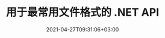 ---
############################# Static ############################
layout: "product"
date: 2021-04-27T09:31:06+03:00
draft: false

product: "Total"
product_tag: "total"
platform: ".NET"
platform_tag: "net"

############################# Head ############################
head_title: ".NET 文档操作 API - 创建编辑转换视图比较 Office 文件"
head_description: "适用于 Office 文件格式、HTML PDF 图像 3D 格式的 .NET 文档操作 API。将文档创建操作查看比较转换或搜索功能添加到 .NET 应用程序。"

############################# Header ############################
title: "用于最常用文件格式的 .NET API"
description: "在 .NET 中创建、操作、转换、比较、搜索、签名和查看 Word、Excel、PowerPoint、Outlook、PDF 和 100 多种其他文件格式。"
button:
    enable: true

############################# SubMenu ############################
submenu:
  enable: true

############################# Overview ############################
overview:
    enable: true
    content: "Conholdate.Total for .NET 是 Aspose 和 GroupDocs 提供的所有 .NET API 中最完整的包。它使开发人员能够从他们自己的基于 .NET 的应用程序中执行广泛的文档处理任务。这个 .NET 包是适用于所有类型的文档管理系统的一体化解决方案，因为它提供了创建、编辑、打印、查看、注释、比较、签名、自动化、搜索和在各种流行的文档格式。"

############################# Products ############################
products:
    enable: true
    title: "产品"
    description: ".NET 的 Conholdate.Total 包括以下 .NET 的文档操作 API："

    product:
        # product loop
        - image: "https://www.aspose.cloud/templates/aspose/img/products/total/aspose_total-for-net.svg"
          img_alt: "Aspose.Total for .NET"
          name: "Aspose.Total for .NET"
          content: "Aspose.Total for .NET 提供完整范围的 .NET API，使开发人员能够在 .NET 应用程序中创建、操作、打印和转换 Word、Excel、PDF、PowerPoint、Outlook 和 100 多种其他文件格式。"
          link: "https://products.aspose.com/zh/total/net/"

        # product loop
        - image: "https://www.groupdocs.cloud/templates/groupdocs/img/products/total/border/groupdocs-total-net.svg"
          img_alt: "GroupDocs.Total for .NET"
          name: "GroupDocs.Total for .NET"
          content: "GroupDocs.Total for .NET 包含可用于开发 .NET 应用程序的 API，这些应用程序能够查看、转换、注释、比较、签名、组装、编辑、搜索和解析最常用的文档格式。"
          link: "https://products.groupdocs.com/zh/total/net/"

############################# Features ############################
features:
    enable: true
    title: "API 功能"

    feature:
      # feature loop
      - icon: "fas fa-copy"
        content: "光栅化文档并将其转换为 SVG、HTML 和 CSS"

      # feature loop
      - icon: "fas fa-eye"
        content: "将文本转换为 HTML 并渲染文档以获取 HTML、图像或 PDF 表示"

      # feature loop
      - icon: "fas fa-bolt"
        content: "使用缓存的文档版本加快加载时间"
      
      # feature loop
      - icon: "fas fa-file-powerpoint"
        content: "使用具有 3D 效果的形状和文本转换演示文稿"

      # feature loop
      - icon: "fas fa-code"
        content: "将 Word、Excel 和电子邮件文档编码为所需的编码标准"

      # feature loop
      - icon: "fas fa-cloud"
        content: "渲染位于 FTP 或云存储位置的文档"

      # feature loop
      - icon: "fas fa-remove-format"
        content: "在呈现为 HTML 时排除字体以减小结果文件大小"

      # feature loop
      - icon: "fas fa-comment-slash"
        content: "通过删除注释、额外的空白等来缩小 CSS 和 HTML 输出。"

      # feature loop
      - icon: "fas fa-location-arrow"
        content: "通过坐标读取源文档中包含的文本"

      # feature loop
      - icon: "fas fa-border-all"
        content: "在输出表示中显示/隐藏 Excel 工作表的网格线"

      # feature loop
      - icon: "fas fa-wrench"
        content: "指定要在每页上呈现的 Excel 工作表中的行数"

      # feature loop
      - icon: "fas fa-columns"
        content: "呈现电子表格文档时忽略空列"

      # feature loop
      - icon: "fas fa-file-word"
        content: "将 Word 文档渲染为 HTML 页面、图像或 PDF，并带有跟踪更改"

      # feature loop
      - icon: "fas fa-envelope"
        content: "将电子邮件附件呈现为原始文件、图像或 HTML 表示形式"

      # feature loop
      - icon: "fas fa-print"
        content: "设置 PDF 文档的打印限制"

      # feature loop
      - icon: "fas fa-file-archive"
        content: "将 ZIP 档案中包含的内容/文件呈现为附件"

      # feature loop
      - icon: "fas fa-lock"
        content: "从受密码保护的文档中获取附件"

      # feature loop
      - icon: "fas fa-file-code"
        content: "将编程语言文件格式呈现为纯文本"
      
      # feature loop
      - icon: "fas fa-fill-drip"
        content: "查看 CAD 绘图时调整背景颜色"

      # feature loop
      - icon: "fas fa-file-excel"
        content: "查看 Excel 文档并转换为 PDF、HTML、JPG 和 PNG"

      # feature loop
      - icon: "fas fa-heading"
        content: "从 Excel 文件中获取工作表名称 - 显示电子表格的列标题和行号"

      # feature loop
      - icon: "fas fa-project-diagram"
        content: "使用注释查看和转换 Microsoft Project 文档"

      # feature loop
      - icon: "fas fa-cube"
        content: "将 CAD 绘图转换为 SVG，以获得更好的查看和缩放体验"

      # feature loop
      - icon: "fab fa-uncharted"
        content: "选择在没有方案的情况下呈现 Visio 图"
      
      # feature loop
      - icon: "fas fa-copy"
        content: "适用于多种数据格式"

      # feature loop
      - icon: "fas fa-eye"
        content: "能够使用公式和顺序数据操作来操作数据"

      # feature loop
      - icon: "fas fa-bolt"
        content: "将模板语法中的字符串格式化为 Upper、Lower、Capital、FirstCap"
      
      # feature loop
      - icon: "fas fa-file-powerpoint"
        content: "在模板语法中执行序数、基数、字母数字格式"

      # feature loop
      - icon: "fas fa-code"
        content: "在模板文档中定义变量并支持模板语法标签中的文本注释"

      # feature loop
      - icon: "fas fa-cloud"
        content: "将外部文档的内容动态插入到您的报告中"

      # feature loop
      - icon: "fas fa-remove-format"
        content: "在报告中动态生成条码图像并为 HTML 文档设置背景颜色"

      # feature loop
      - icon: "fas fa-comment-slash"
        content: "为电子邮件消息正文动态分配属性并在报告中插入超链接"

      # feature loop
      - icon: "fas fa-location-arrow"
        content: "动态构建邮件附件"

      # feature loop
      - icon: "fas fa-border-all"
        content: "支持 Microsoft Word NEXT 字段的类比"

      # feature loop
      - icon: "fas fa-wrench"
        content: "组装文字处理文档时更新字段"

      # feature loop
      - icon: "fas fa-columns"
        content: "组装电子表格文档时计算公式"

      # feature loop
      - icon: "fas fa-file-word"
        content: "格式化模板的数字、文本、图像、图表、日期时间元素"

      # feature loop
      - icon: "fas fa-envelope"
        content: "加载和保存组装的 POT 和 OTP 演示文档格式"

      # feature loop
      - icon: "fas fa-print"
        content: "对模板使用基于 LINQ 的语法并执行模板元素的条件文本格式设置"

      # feature loop
      - icon: "fas fa-file-archive"
        content: "使用文件扩展名或显式规范更改组装文档的文件格式"

      # feature loop
      - icon: "fas fa-lock"
        content: "Markdown 支持有序列表 - 将新组装的电子邮件和 Word 文档保存到 Markdown"

      # feature loop
      - icon: "fas fa-file-code"
        content: "支持多种类型的报告，例如图表、列表、表格、图像等"
      
      # feature loop
      - icon: "fas fa-fill-drip"
        content: "生成的文档中的内联模板语法错误，而不是抛出异常"

      # feature loop
      - icon: "fas fa-file-excel"
        content: "使用资源从 HTML 加载模板文档，并使用资源将组装的 Word、Excel、PowerPoint 和电子邮件保存到 HTML"

      # feature loop
      - icon: "fas fa-heading"
        content: "在 Word 文档格式和带有 HTML 和 RTF 正文的电子邮件中动态添加重启列表编号"

      # feature loop
      - icon: "fas fa-project-diagram"
        content: "从 Base64 编码字节动态插入图像和文档并调整 Word 文档的复选框值设置"

      # feature loop
      - icon: "fas fa-cube"
        content: "在保持图像比例的同时，在 Word、Excel、演示文稿和电子邮件的文本框中拉伸图像"

      # feature loop
      - icon: "fab fa-uncharted"
        content: "为文档格式动态添加链接和书签并命名 Excel 电子表格的单元格范围"

      # feature loop
      - icon: "fas fa-copy"
        content: "识别内置和自定义元数据"

      # feature loop
      - icon: "fas fa-eye"
        content: "检索和删除 Microsoft Word、Excel、PowerPoint 和 PDF 中的隐藏数据"

      # feature loop
      - icon: "fas fa-bolt"
        content: "文档文件类型的运行时识别"
      
      # feature loop
      - icon: "fas fa-file-powerpoint"
        content: "检测/删除数字签名的能力"

      # feature loop
      - icon: "fas fa-code"
        content: "确定 Matroska 多媒体容器的密码保护和支持"

      # feature loop
      - icon: "fas fa-cloud"
        content: "检索支持格式的缩略图和渲染图像预览"

      # feature loop
      - icon: "fas fa-remove-format"
        content: "检测特定文件或文件流的 MIME 类型"

      # feature loop
      - icon: "fas fa-comment-slash"
        content: "为 EPUB、CAD、EML 和 MSG 文件生成图像预览"

      # feature loop
      - icon: "fas fa-location-arrow"
        content: "使用定义的键读取支持格式的元数据属性"

      # feature loop
      - icon: "fas fa-border-all"
        content: "读取电子邮件消息的元数据并解析 OpenType 字体文件"

      # feature loop
      - icon: "fas fa-wrench"
        content: "阅读 Matroska 字幕并检索音频和视频文件的元数据"

      # feature loop
      - icon: "fas fa-columns"
        content: "获取存档格式和种子的元数据"

      # feature loop
      - icon: "fas fa-file-word"
        content: "比较支持格式的元数据属性和身份差异或相似之处"

      # feature loop
      - icon: "fas fa-envelope"
        content: "搜索文件的元数据属性并枚举任何类型的元数据"

      # feature loop
      - icon: "fas fa-print"
        content: "替换支持的文件格式的元数据属性"

      # feature loop
      - icon: "fas fa-file-archive"
        content: "从 Excel 95 开始的 Microsoft Excel 文件中提取元数据"

      # feature loop
      - icon: "fas fa-lock"
        content: "查找在特定相机上拍摄的照片"

      # feature loop
      - icon: "fas fa-file-code"
        content: "导入图像元数据属性并从照片中删除位置信息"
      
      # feature loop
      - icon: "fas fa-fill-drip"
        content: "从报告和文档中删除元数据和评论"

      # feature loop
      - icon: "fas fa-file-excel"
        content: "从 PNG 图像文件中提取文本元数据"

      # feature loop
      - icon: "fas fa-heading"
        content: "减少文档和图像的内存消耗"

      # feature loop
      - icon: "fas fa-project-diagram"
        content: "更新 WEBP、PNG 和 PSD 文件中的 EXIF 元数据属性"

      # feature loop
      - icon: "fas fa-cube"
        content: "提取 MOV、MP3 和 WEBP 文件中的 XMP 元数据属性"

      # feature loop
      - icon: "fab fa-uncharted"
        content: "在 TIFF 图像中添加、更新和删除 IPTC 元数据包"

      # feature loop
      - icon: "fas fa-copy"
        content: "易于集成和计量许可"

      # feature loop
      - icon: "fas fa-eye"
        content: "转换为文字、幻灯片或单元格时设置默认缩放选项"

      # feature loop
      - icon: "fas fa-bolt"
        content: "转换为/从所有流行的光栅图像格式和分配图像 DPI、高度和宽度"
      
      # feature loop
      - icon: "fas fa-file-powerpoint"
        content: "将 PDF 和图像转换为灰度和线性化 Web 的 PDF 文档"

      # feature loop
      - icon: "fas fa-code"
        content: "在 Word 到 PDF/XPS 转换中指定书签级别、标题级别和扩展级别"

      # feature loop
      - icon: "fas fa-cloud"
        content: "在转换后的文档中配置和放置水印作为背景以显示在文本后面"

      # feature loop
      - icon: "fas fa-remove-format"
        content: "在从电子邮件转换期间呈现电子邮件标题"

      # feature loop
      - icon: "fas fa-comment-slash"
        content: "设置自定义字体目录并在文档转换期间显式加载/替换字体"

      # feature loop
      - icon: "fas fa-location-arrow"
        content: "设置默认字体以替换文档、幻灯片和电子表格转换的缺失字体"

      # feature loop
      - icon: "fas fa-border-all"
        content: "将输出作为路径或 IO 流返回的高级转换方法"

      # feature loop
      - icon: "fas fa-wrench"
        content: "转换带有网格线的电子表格并在转换时从幻灯片中删除注释"

      # feature loop
      - icon: "fas fa-columns"
        content: "将特定文档页面转换为 PDF 格式并转换电子表格中的特定单元格范围"

      # feature loop
      - icon: "fas fa-file-word"
        content: "转换电子表格时显示隐藏的工作表并跳过空行和列"

      # feature loop
      - icon: "fas fa-envelope"
        content: "在转换期间计算文档的总页数并将密码设置为未受保护的文档"

      # feature loop
      - icon: "fas fa-print"
        content: "从 PDF 中删除注释和嵌入文件的选项"

      # feature loop
      - icon: "fas fa-file-archive"
        content: "转换为 HTML 时创建符合 HTML 5 的标记"

      # feature loop
      - icon: "fas fa-lock"
        content: "从流转换时自动检测源类型并返回所有可能的转换"

      # feature loop
      - icon: "fas fa-file-code"
        content: "能够在转换为 PDF 或 HTML 时以单独的流返回每个页面"
      
      # feature loop
      - icon: "fas fa-fill-drip"
        content: "从 Word 转换时显示/隐藏标记、评论和跟踪更改"

      # feature loop
      - icon: "fas fa-file-excel"
        content: "带有着色选项的 DOCX 到 Tiff G3 转换"

      # feature loop
      - icon: "fas fa-heading"
        content: "从 CAD 文档转换时转换特定布局"

      # feature loop
      - icon: "fas fa-project-diagram"
        content: "将转换后的文档保存到文件时自动命名"

      # feature loop
      - icon: "fas fa-cube"
        content: "支持按API使用计费的计量许可"

      # feature loop
      - icon: "fab fa-uncharted"
        content: "将图表转换为文字处理文件格式"
      
      # feature loop
      - icon: "fab fa-uncharted"
        content: "在将 HTML 转换为文字处理文档时添加页码"

      # feature loop
      - icon: "fab fa-uncharted"
        content: "无需转换即可将 XML 文档转换为任何格式"

      # feature loop
      - icon: "fab fa-uncharted"
        content: "直接从客户端应用程序监控文件转换进度（开始、结束）"

      # feature loop
      - icon: "fas fa-copy"
        content: "识别内容和字体样式的差异"

      # feature loop
      - icon: "fas fa-eye"
        content: "保存文件比较后发现的所有差异的汇总报告"

      # feature loop
      - icon: "fas fa-bolt"
        content: "分析差异并导出结果文件后应用或拒绝更改"
      
      # feature loop
      - icon: "fas fa-file-powerpoint"
        content: "在比较 Word 文件时支持 Microsoft Word“跟踪更改”功能"

      # feature loop
      - icon: "fas fa-code"
        content: "唯一地发现来自被比较的每个文档的变化"

      # feature loop
      - icon: "fas fa-cloud"
        content: "通过流读取和发送文档"

      # feature loop
      - icon: "fas fa-remove-format"
        content: "计量许可 – 根据 API 使用情况计费"

      # feature loop
      - icon: "fas fa-comment-slash"
        content: "将多个源文档与单个目标文档进行比较"

      # feature loop
      - icon: "fas fa-location-arrow"
        content: "相互比较 Word 文件的特定页面 – 接受或拒绝单个 Word 文档中的所有更改"

      # feature loop
      - icon: "fas fa-border-all"
        content: "合并多达 3 个 Word 文档并比较 Word 文件中使用的公式"

      # feature loop
      - icon: "fas fa-wrench"
        content: "从 filePath 获取有关文档的信息"

      # feature loop
      - icon: "fas fa-columns"
        content: "将 HTML 比较结果另存为图像"

      # feature loop
      - icon: "fas fa-file-word"
        content: "显示或隐藏已删除内容的选项"

      # feature loop
      - icon: "fas fa-envelope"
        content: "打开或关闭文档样式比较的选项"

      # feature loop
      - icon: "fas fa-print"
        content: "指定字符串以标记比较文档中的插入、删除和样式更改项目"

      # feature loop
      - icon: "fas fa-file-archive"
        content: "指定单词分隔符和字体颜色以样式化比较文本"

      # feature loop
      - icon: "fas fa-lock"
        content: "计算 PDF、Word、PowerPoint 幻灯片和图表中更改的正确坐标"

      # feature loop
      - icon: "fas fa-file-code"
        content: "比较受密码保护的文件"
      
      # feature loop
      - icon: "fas fa-fill-drip"
        content: "比较电子表格中的图表标题 – 在生成的单元格文件中生成图表"

      # feature loop
      - icon: "fas fa-file-excel"
        content: "自动调整单元格文档结果文件中的自动形状"

      # feature loop
      - icon: "fas fa-heading"
        content: "访问详细摘要页面以检测源文档文件和目标文档文件之间的更改"

      # feature loop
      - icon: "fas fa-project-diagram"
        content: "比较最流行的编程和脚本语言文件"

      # feature loop
      - icon: "fas fa-cube"
        content: "比较多个（两个以上）PDF、Word、Excel、图表、电子邮件、文本和 OneNote 文档"

      # feature loop
      - icon: "fab fa-uncharted"
        content: "比较支持的文件格式的页眉和页脚"

      # feature loop
      - icon: "fab fa-uncharted"
        content: "比较 Word 文档格式的书签、变量和自定义属性"

      # feature loop
      - icon: "fas fa-copy"
        content: "添加、编辑和删除注释和回复"

      # feature loop
      - icon: "fas fa-eye"
        content: "将注释导出到文档"

      # feature loop
      - icon: "fas fa-bolt"
        content: "Metered License – 根据 API 使用情况付费控制计费"
      
      # feature loop
      - icon: "fas fa-code"
        content: "单个函数调用以获取文档的所有注释"

      # feature loop
      - icon: "fas fa-cloud"
        content: "为点注释分配值或移动现有点值"

      # feature loop
      - icon: "fas fa-remove-format"
        content: "为 PDF、Word 和 PowerPoint 幻灯片添加链接注释"

      # feature loop
      - icon: "fas fa-comment-slash"
        content: "设置注释的背景颜色或从文档中删除所有注释"

      # feature loop
      - icon: "fas fa-border-all"
        content: "准确地注释 PDF 文件 – 获取 PDF 文档和缓存页面预览的图像表示"

      # feature loop
      - icon: "fas fa-wrench"
        content: "获取文档图像表示中文本注释的文本坐标"

      # feature loop
      - icon: "fas fa-columns"
        content: "将用户评论链接到区域注释并支持嵌套评论"

      # feature loop
      - icon: "fas fa-file-word"
        content: "使用箭头注释指向特定内容"

      # feature loop
      - icon: "fas fa-envelope"
        content: "使用距离注释绘制表示对象之间距离的线"

      # feature loop
      - icon: "fas fa-print"
        content: "单击时弹出窗口以添加注释的基于点的注释"

      # feature loop
      - icon: "fas fa-file-archive"
        content: "创建作为折线注释创建的连接线段序列"

      # feature loop
      - icon: "fas fa-lock"
        content: "创建直线段、弧段或两者的组合"

      # feature loop
      - icon: "fas fa-file-code"
        content: "标记建议编辑的文档区域"
      
      # feature loop
      - icon: "fas fa-fill-drip"
        content: "为 PDF、图表、Word、Excel、演示文稿和图像添加图像注释"

      # feature loop
      - icon: "fas fa-file-excel"
        content: "在文档中添加文本字段和基于文本的图章或水印"

      # feature loop
      - icon: "fas fa-heading"
        content: "删除、下划线或替换文档中的特定文本"

      # feature loop
      - icon: "fas fa-project-diagram"
        content: "通过分配新的高度和宽度参数来调整注释大小"

      # feature loop
      - icon: "fas fa-cube"
        content: "获取文档页面的缩略图。管理各种带注释的图像和图表文档"

      # feature loop
      - icon: "fab fa-uncharted"
        content: "将注释导出到并使用多页 TIFF 文件"
  
      # feature loop
      - icon: "fab fa-uncharted"
        content: "调整水印注释的垂直和水平对齐方式"
  
      # feature loop
      - icon: "fab fa-uncharted"
        content: "为文本字段添加文本水平对齐"

      # feature loop
      - icon: "fab fa-uncharted"
        content: "获取有关文档文本行的信息（文本、宽度、高度、缩进）"

      # feature loop
      - icon: "fas fa-copy"
        content: "从支持的文档格式创建、搜索、更新、隐藏、验证和删除电子签名"

      # feature loop
      - icon: "fas fa-eye"
        content: "为 Excel 电子表格指定 XML 高级电子签名 (XAdES)"

      # feature loop
      - icon: "fas fa-bolt"
        content: "从使用 QR 码、条形码和图像签名签名的文档中检索图像内容"
      
      # feature loop
      - icon: "fas fa-file-powerpoint"
        content: "设置文本或图像签名的高度、宽度、边距和对齐方式以及在特定页面上的位置"

      # feature loop
      - icon: "fas fa-code"
        content: "搜索、验证和数字签名 PowerPoint 演示文档"

      # feature loop
      - icon: "fas fa-cloud"
        content: "使用原生文本水印对文字处理文档格式进行签名"

      # feature loop
      - icon: "fas fa-remove-format"
        content: "支持矩形邮票签名类型的圆角"

      # feature loop
      - icon: "fas fa-comment-slash"
        content: "在特定 Excel 工作表上应用文本或图像签名或在所有工作表上设置电子签名"

      # feature loop
      - icon: "fas fa-location-arrow"
        content: "指定特定的行和列号以在 Excel 工作表中放置文本或图像签名"

      # feature loop
      - icon: "fas fa-border-all"
        content: "在 Microsoft PowerPoint 中对文本签名应用阴影并设置其颜色、角度和透明度"

      # feature loop
      - icon: "fas fa-wrench"
        content: "为 Excel 表格配置文本签名边框样式和字体选项"

      # feature loop
      - icon: "fas fa-columns"
        content: "设置图像签名类型，例如圆形或方形并配置边距、字体颜色、旋转"

      # feature loop
      - icon: "fas fa-file-word"
        content: "将数字证书应用于带有签名行的文档、电子表格和 PDF 文件"

      # feature loop
      - icon: "fas fa-envelope"
        content: "执行颜色设置，将透明度和旋转应用于文本签名"

      # feature loop
      - icon: "fas fa-print"
        content: "设置亮度和灰度选项并指定图像中图像签名的缩进"

      # feature loop
      - icon: "fas fa-file-archive"
        content: "嵌入自定义对象、序列化以及加密和解密 PDF 文档的元数据签名值"

      # feature loop
      - icon: "fas fa-lock"
        content: "隐藏、删除或自定义 PDF 文档中数字签名的外观"

      # feature loop
      - icon: "fas fa-file-code"
        content: "使用数字表单域和文本签名作为图像、注释、贴纸或水印签署 PDF 文档"
      
      # feature loop
      - icon: "fas fa-fill-drip"
        content: "将文本签名放入 MS Word 和 PDF 文档的表单域"

      # feature loop
      - icon: "fas fa-file-excel"
        content: "指定用于处理 Word 文件的签名或电子签名扩展验证的任意文档页"

      # feature loop
      - icon: "fas fa-heading"
        content: "以不同格式保存已签名的图像文件并将已签名的电子表格导出为图像或多页 TIFF"

      # feature loop
      - icon: "fas fa-project-diagram"
        content: "为签名文件分配、修改和删除密码并将电子签名应用于受密码保护的文件"

      # feature loop
      - icon: "fas fa-cube"
        content: "元数据中带有自定义对象的 eSign 工作表、PowerPoint 幻灯片、Word 文档和图像"

      # feature loop
      - icon: "fab fa-uncharted"
        content: "将签名笔刷样式设置为实体、纹理、线性渐变和径向渐变"

      # feature loop
      - icon: "fab fa-uncharted"
        content: "使用自定义加密二维码文本或数据签署文档"

      # feature loop
      - icon: "fab fa-uncharted"
        content: "使用 DjVu 格式作为图像文档搜索和签名文件"

      # feature loop
      - icon: "fab fa-uncharted"
        content: "通过文件 URL 提取文档信息，例如页数"

      # feature loop
      - icon: "fab fa-uncharted"
        content: "将 CorelDraw 文件搜索、签名和验证为图像文档"

      # feature loop
      - icon: "fab fa-uncharted"
        content: "保留存储在元数据中的已处理或已删除签名信息的历史记录"

      # feature loop
      - icon: "fab fa-uncharted"
        content: "将自定义数据对象、VCard 或电子邮件对象添加到二维码并验证 PDF 文件中的加密二维码"

      # feature loop
      - icon: "fas fa-copy"
        content: "在内存或磁盘上创建索引并执行多线程索引和合并"

      # feature loop
      - icon: "fas fa-eye"
        content: "防止对已索引文件或名称中包含特定字符串的文件进行索引"

      # feature loop
      - icon: "fas fa-bolt"
        content: "查看索引创建和更新的进度百分比并获取搜索报告"
      
      # feature loop
      - icon: "fas fa-file-powerpoint"
        content: "通过为最近处理的文件排除特定单词和索引状态通知来加快索引速度"

      # feature loop
      - icon: "fas fa-code"
        content: "在 ZIP 存档中索引 ZIP 存档并获取存档中包含的索引文件列表"

      # feature loop
      - icon: "fas fa-cloud"
        content: "在索引期间使用列表或导入替换字符并将它们导出到文件"

      # feature loop
      - icon: "fas fa-remove-format"
        content: "索引和搜索受密码保护的文件和紧凑索引以节省磁盘空间"

      # feature loop
      - icon: "fas fa-comment-slash"
        content: "从索引或源文件中提取文本并自动将文本文件编码保存在索引中"

      # feature loop
      - icon: "fas fa-location-arrow"
        content: "在索引期间向每个文档添加任意附加字段"

      # feature loop
      - icon: "fas fa-border-all"
        content: "在搜索结果中设置文档过滤"

      # feature loop
      - icon: "fas fa-wrench"
        content: "通过模糊搜索处理输入错误，在模糊搜索中设置相似度并仅显示最佳结果"

      # feature loop
      - icon: "fas fa-columns"
        content: "来自流和数据结构的索引文档"

      # feature loop
      - icon: "fas fa-file-word"
        content: "使用停用词搜索完整短语并将分面搜索与布尔搜索相结合"

      # feature loop
      - icon: "fas fa-envelope"
        content: "根据谐音词、同义词、日期范围、通配符和区分大小写进行搜索"

      # feature loop
      - icon: "fas fa-print"
        content: "使用 Aspose.Email API 索引和搜索 Outlook 中的电子邮件和浏览"

      # feature loop
      - icon: "fas fa-file-archive"
        content: "支持搜索查询中的拼写检查和通配符并跳过搜索短语中的特殊字符"

      # feature loop
      - icon: "fas fa-lock"
        content: "限制搜索查询中每个术语的结果以及所有结果"

      # feature loop
      - icon: "fas fa-file-code"
        content: "将 HTML 文本提取到文件并生成 URL 以导航 HTML 格式的搜索结果"
      
      # feature loop
      - icon: "fas fa-fill-drip"
        content: "将多个查询组合成单个对象树"

      # feature loop
      - icon: "fas fa-file-excel"
        content: "在索引错误的情况下提醒用户非支持设置和自动索引重新加载"

      # feature loop
      - icon: "fas fa-heading"
        content: "为每个找到的单词启用准确的出现次数，以在拼写错误的情况下提供替代单词建议"

      # feature loop
      - icon: "fas fa-project-diagram"
        content: "将文本属性添加到索引文档而不重新索引"

      # feature loop
      - icon: "fas fa-cube"
        content: "基于字符执行索引和搜索操作"

      # feature loop
      - icon: "fab fa-uncharted"
        content: "非文本文档格式的索引元数据"

      # feature loop
      - icon: "fas fa-copy"
        content: "统计单个或多个文件中的单词出现次数"

      # feature loop
      - icon: "fas fa-eye"
        content: "从 Excel 工作表和演示模板中提取文本和元数据"

      # feature loop
      - icon: "fas fa-bolt"
        content: "在不安装文档阅读器的情况下从文件或流中提取文本内容"
      
      # feature loop
      - icon: "fas fa-file-powerpoint"
        content: "使用快速或标准文本提取模式从文档中获取格式化文本"

      # feature loop
      - icon: "fas fa-code"
        content: "检测受密码保护的 XML 文档的媒体类型并从中提取文本"

      # feature loop
      - icon: "fas fa-cloud"
        content: "以编程方式从电子邮件和附件中获取格式化文本"

      # feature loop
      - icon: "fas fa-remove-format"
        content: "从 OneNote 文档的单页或多页中提取文本"

      # feature loop
      - icon: "fas fa-comment-slash"
        content: "从 PDF、MS Word、Excel 和演示文档中提取数据"

      # feature loop
      - icon: "fas fa-location-arrow"
        content: "从 PDF 表单中提取数据并从简单 PDF 文件或 PDF 组合文档中提取文本"

      # feature loop
      - icon: "fas fa-border-all"
        content: "从 PowerPoint 演示文稿中获取格式化文本或从特定幻灯片中删除文本"

      # feature loop
      - icon: "fas fa-wrench"
        content: "从 Excel 电子表格的单元格、行和列中收集原始或格式化文本"

      # feature loop
      - icon: "fas fa-columns"
        content: "从 Word 文档中提取原始或 HTML 格式的文本"

      # feature loop
      - icon: "fas fa-file-word"
        content: "HTML Formatter 支持段落、超链接、字体、标题、列表和表格的格式化"

      # feature loop
      - icon: "fas fa-envelope"
        content: "从 EPUB、CHM、Markdown 和 FB2 文件中提取单个句子或整个文本"

      # feature loop
      - icon: "fas fa-print"
        content: "数据库、PDF、EPUB、CHM 和文字处理文档的目录摘录"

      # feature loop
      - icon: "fas fa-file-archive"
        content: "提取具有完整内容结构的文本并从文档中摘录突出显示的文本"

      # feature loop
      - icon: "fas fa-lock"
        content: "从文档中获取文本区域进行分析并从支持的文档格式中提取元数据"

      # feature loop
      - icon: "fas fa-file-code"
        content: "从支持的格式中获取所有或选定的图像并旋转提取的图像"
      
      # feature loop
      - icon: "fas fa-fill-drip"
        content: "从 Zip 档案和 OST 容器中的文件中取出文本并检测 ZIP 容器项目的文件类型"

      # feature loop
      - icon: "fas fa-file-excel"
        content: "从电子邮件容器（Exchange Web 服务器、POP3、IMAP）获取数据"

      # feature loop
      - icon: "fas fa-heading"
        content: "在文档中搜索简单文本、整个单词和正则表达式"

      # feature loop
      - icon: "fas fa-project-diagram"
        content: "准备文档模板，从文档中提取数据并分析数据字段和表格"

      # feature loop
      - icon: "fas fa-cube"
        content: "在文档中搜索和提取突出显示的表达式"

      # feature loop
      - icon: "fab fa-uncharted"
        content: "使用纯文本格式化程序（简单和 ASCII）或 Markdown 格式化程序获取文本"

      # feature loop
      - icon: "fab fa-uncharted"
        content: "Markdown Formatter 支持字体、超链接、标题、列表和表格的格式化"

      # feature loop
      - icon: "fab fa-uncharted"
        content: "使用边缘、角度和交叉点执行自定义格式以格式化纯文本"

      # feature loop
      - icon: "fab fa-uncharted"
        content: "通过列分隔符移动表格布局和检测矩形区域中的表格"

      # feature loop
      - icon: "fab fa-uncharted"
        content: "从 Microsoft Office 文件格式中的形状、艺术字对象和文本框中提取文本"

      # feature loop
      - icon: "fab fa-uncharted"
        content: "将图像提取到文件 - 保存为 JPG、PNG、GIF、BMP、PNG 或 WEBP 格式"

      # feature loop
      - icon: "fas fa-copy"
        content: "从各种文件格式的特定部分或整个文档中添加或删除水印"

      # feature loop
      - icon: "fas fa-eye"
        content: "将水印附加到特定部分、页面、幻灯片或文档中的所有图像"

      # feature loop
      - icon: "fas fa-bolt"
        content: "仅将水印分配给多帧图像的特定帧"
      
      # feature loop
      - icon: "fas fa-file-powerpoint"
        content: "将隐藏水印分配给仅在打印文档时出现的 PDF"

      # feature loop
      - icon: "fas fa-code"
        content: "为 Excel 文档中的所有附件和幻灯片中的所有图像形状设置水印"

      # feature loop
      - icon: "fas fa-cloud"
        content: "在电子表格或幻灯片的背景图像中放置水印或将其删除"

      # feature loop
      - icon: "fas fa-remove-format"
        content: "在电子邮件或 PDF 文档的所有附件中为支持的文件使用水印"

      # feature loop
      - icon: "fas fa-comment-slash"
        content: "在 PDF 文档中应用或删除水印作为 XObject、工件和注释"

      # feature loop
      - icon: "fas fa-location-arrow"
        content: "使用特定格式消除包含文本的水印"

      # feature loop
      - icon: "fas fa-border-all"
        content: "寻找与特定图像相似的图像水印"

      # feature loop
      - icon: "fas fa-wrench"
        content: "即使字母之间有不可读的字符，也能识别文本水印"

      # feature loop
      - icon: "fas fa-columns"
        content: "根据特定参数或组合多个条件搜索水印"

      # feature loop
      - icon: "fas fa-file-word"
        content: "指定字体格式以查找匹配的文本水印"

      # feature loop
      - icon: "fas fa-envelope"
        content: "以编程方式提取支持格式的页面设置和其他信息"

      # feature loop
      - icon: "fas fa-print"
        content: "在支持的文档格式中向任何页眉和页脚内的图像添加水印"

      # feature loop
      - icon: "fas fa-file-archive"
        content: "将水印添加到 Word 文档中的图像形状并锁定水印以限制编辑"

      # feature loop
      - icon: "fas fa-lock"
        content: "使用演示文稿中的不可读字符保护文本水印"

      # feature loop
      - icon: "fas fa-file-code"
        content: "栅格化特定页面或整个 PDF 文档以保护添加的水印"
      
      # feature loop
      - icon: "fas fa-fill-drip"
        content: "替换现有文本水印时更改文本格式"

      # feature loop
      - icon: "fas fa-file-excel"
        content: "将水印与 PDF 文档中的出血框、艺术框、裁剪框或裁切框对齐"

      # feature loop
      - icon: "fas fa-heading"
        content: "在 Microsoft Visio 文档中编辑形状属性"

      # feature loop
      - icon: "fas fa-copy"
        content: "与任何 HTML 编辑器轻松集成"

      # feature loop
      - icon: "fas fa-eye"
        content: "将文档转换为 HTML DOM"

      # feature loop
      - icon: "fas fa-bolt"
        content: "从文档流中获取 HTML 内容"
      
      # feature loop
      - icon: "fas fa-file-powerpoint"
        content: "获取 HTML 内容及其嵌入式资源"

      # feature loop
      - icon: "fas fa-code"
        content: "从 Document 中获取 HTML Body Tag 内容"

      # feature loop
      - icon: "fas fa-cloud"
        content: "获取 HTML 文档的 CSS 内容"

      # feature loop
      - icon: "fas fa-remove-format"
        content: "遍历 HTML 内容并保存其资源"

      # feature loop
      - icon: "fas fa-comment-slash"
        content: "从字符串内容中获取 HTML DOM 并转换为文档"

      # feature loop
      - icon: "fas fa-location-arrow"
        content: "HTML DOM 以及资源转换"

      # feature loop
      - icon: "fas fa-border-all"
        content: "在 HTML 中编辑各种格式的文档"

      # feature loop
      - icon: "fas fa-wrench"
        content: "准确转换"

      # feature loop
      - icon: "fas fa-columns"
        content: "对结果文档应用安全性"

      # feature loop
      - icon: "fas fa-file-word"
        content: "在任何所见即所得编辑器中对文字处理文档进行分页和编辑"

      # feature loop
      - icon: "fas fa-envelope"
        content: "数据库 (DB) 和用户界面 (UI) 不可知"

      # feature loop
      - icon: "fas fa-print"
        content: "强大的 XML 处理功能"

      # feature loop
      - icon: "fas fa-file-archive"
        content: "从输入文档中检索 OTF（开放式字体）并导出到结果文档"

      # feature loop
      - icon: "fas fa-lock"
        content: "在支持的输入文档格式内处理 EMF 矢量图像"

      # feature loop
      - icon: "fas fa-file-code"
        content: "将已编辑工作表的内容插入到所需位置的原始电子表格中"
      
      # feature loop
      - icon: "fas fa-fill-drip"
        content: "以 PowerPoint 文件格式添加 SmartArt 元素"

      # feature loop
      - icon: "fas fa-file-excel"
        content: "保存时在生成的文字处理文档中嵌入字体"

      # feature loop
      - icon: "fas fa-copy"
        content: "将多个页面、幻灯片和图表合并并合并到一个文档中"

      # feature loop
      - icon: "fas fa-eye"
        content: "将大文件拆分成多个小文件"

      # feature loop
      - icon: "fas fa-bolt"
        content: "重新排列、随机播放和重新组织页面、幻灯片或图表"
      
      # feature loop
      - icon: "fas fa-file-powerpoint"
        content: "在文档中相互交换和交换两个页面、幻灯片或图表"

      # feature loop
      - icon: "fas fa-code"
        content: "通过删除特定页面、幻灯片或图表来修剪文档"

      # feature loop
      - icon: "fas fa-cloud"
        content: "删除单个或一组页面、幻灯片或图表"

      # feature loop
      - icon: "fas fa-remove-format"
        content: "批量拼接大量文档"

      # feature loop
      - icon: "fas fa-comment-slash"
        content: "以编程方式检查文档是否使用密码保护"

      # feature loop
      - icon: "fas fa-location-arrow"
        content: "设置、重置和删除已知和未知文档格式的密码"

      # feature loop
      - icon: "fas fa-border-all"
        content: "获取支持的文件格式列表 - 拆分和连接文本 (ERR) 日志文件格式"

      # feature loop
      - icon: "fas fa-wrench"
        content: "旋转页面并更改已知和未知格式的页面方向"

      # feature loop
      - icon: "fas fa-columns"
        content: "将多个不同格式的文件合并为 DOC、DOCX 和 XPS"

      # feature loop
      - icon: "fas fa-file-word"
        content: "按行号拆分大文本文件"

      # feature loop
      - icon: "fas fa-envelope"
        content: "获取文档页面和图表族格式的图像表示"

      # feature loop
      - icon: "fas fa-print"
        content: "为空白的黑色图像空间加入具有背景颜色的图像"

      # feature loop
      - icon: "fas fa-file-archive"
        content: "将不同类型的文档（DOC、XLS、PPT 等）合并到一个 PDF 文件中"

      # feature loop
      - icon: "fas fa-lock"
        content: "轻松将 OLE 对象导入 Microsoft Word、Excel、演示文稿和 OpenDocument 文件类型"

      # feature loop
      - icon: "fas fa-file-code"
        content: "通过 OLE 对象将其他文档添加到图表页面"

      # feature loop
      - icon: "fas fa-copy"
        content: "执行区分大小写的搜索，以查找准确的短语编辑"

      # feature loop
      - icon: "fas fa-eye"
        content: "使用颜色框隐藏编辑文本而不是字符串替换"

      # feature loop
      - icon: "fas fa-bolt"
        content: "使用正则表达式搜索查找和编辑任何文本"
      
      # feature loop
      - icon: "fas fa-file-powerpoint"
        content: "过滤文档的分类元数据信息的全部或任意组合"

      # feature loop
      - icon: "fas fa-code"
        content: "快速擦除特定文档的完整元数据信息"

      # feature loop
      - icon: "fas fa-cloud"
        content: "将编辑范围设置为 Excel 中的特定工作表和/或列"

      # feature loop
      - icon: "fas fa-remove-format"
        content: "从文档中删除所有或特定的评论和其他注释"

      # feature loop
      - icon: "fas fa-comment-slash"
        content: "从注释文本中搜索和删除敏感数据"

      # feature loop
      - icon: "fas fa-location-arrow"
        content: "能够使用您自己的格式和编辑"

      # feature loop
      - icon: "fas fa-border-all"
        content: "支持光栅图像格式和图像区域编辑"

      # feature loop
      - icon: "fas fa-wrench"
        content: "在 XML 文件中指定一组编辑规则（策略）"

      # feature loop
      - icon: "fas fa-columns"
        content: "在转换为 PDF 时指定页面范围和 PDF 合规级别"

      # feature loop
      - icon: "fas fa-file-word"
        content: "从图像文件中编辑或删除 EXIF 元数据"

      # feature loop
      - icon: "fas fa-envelope"
        content: "编辑 PDF、Word 和演示文稿文档中的嵌入图像"

      # feature loop
      - icon: "fas fa-print"
        content: "将编辑策略另存为 XML 文件"

      # feature loop
      - icon: "fas fa-copy"
        content: |
          使用 **IAB‑2**、**Documents**、**Sentiment** 或 **Sentiment3** 分类法按路径对文档进行分类

      # feature loop
      - icon: "fas fa-eye"
        content: |
          使用 **IAB‑2**、**Documents**、**Sentiment** 或 **Sentiment3** 分类法执行原始文本分类

      # feature loop
      - icon: "fas fa-bolt"
        content: "英语、汉语、西班牙语和德语的情绪分类（分析）"
      
      # feature loop
      - icon: "fas fa-file-powerpoint"
        content: "选择要返回的分类结果的数量"

      # feature loop
      - icon: "fas fa-code"
        content: "处理 PDF、Docs、OpenOffice 和 Rich Text 文档"

      # feature loop
      - icon: "fas fa-cloud"
        content: "提供 100% 工作示例和演示，以快速了解支持的功能"

      # feature loop
      - icon: "fas fa-remove-format"
        content: "通过产品论坛提供无限制的免费技术支持"

    more_feature:
      # more_feature_loop
      - title: "处理多种文件格式"
        content: |
          Conholdate.Total for .NET 使您能够构建一个非常通用的文件处理系统，能够处理许多流行的文件格式。您可以轻松地打开、创建、修改和相互转换文件格式。  

          Conholdate.Total for .NET 当前支持以下文件类型。  

          * 微软 Word 文档 
          * Microsoft Excel 电子表格
          * 微软 PowerPoint 演示文稿
          * Microsoft Outlook 消息和存储文件
          * 微软项目文件
          * 微软 Visio 文件
          * 微软 OneNote 文件
          * Adobe PDF 文件
          * OpenOffice 文档
          * 光栅和矢量图像文件
          * 3D 和 CAD 文件
          * HTML 文件

      # more_feature_loop
      - title: "微软办公自动化——不需要"
        content: "Conholdate.Total for .NET API 是使用托管代码构建的，无需在计算机上安装 Microsoft Office 即可使用受支持的文档格式。在支持的功能、安全性、稳定性、可扩展性、速度和价格方面，它是一个完美的 Microsoft Office 自动化替代方案。"

############################# Support ############################
support:
    enable: true

############################# Back to top ###############################
back_to_top:
  enable: true
---